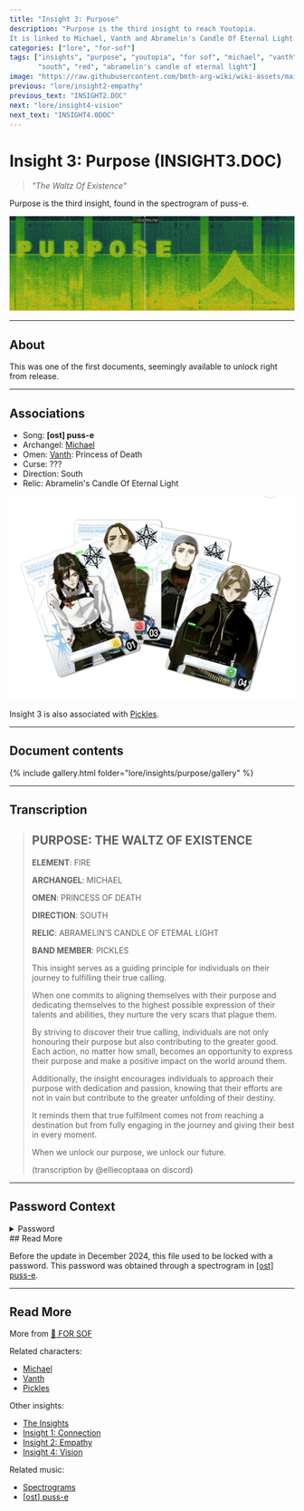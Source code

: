 ```yaml
---
title: "Insight 3: Purpose"
description: "Purpose is the third insight to reach Youtopia.
It is linked to Michael, Vanth and Abramelin's Candle Of Eternal Light."
categories: ["lore", "for-sof"]
tags: ["insights", "purpose", "youtopia", "for sof", "michael", "vanth", "pickles", 
       "south", "red", "abramelin's candle of eternal light"]
image: "https://raw.githubusercontent.com/bmth-arg-wiki/wiki-assets/main/lore/insights/purpose/purpose-300x300.png"
previous: "lore/insight2-empathy"
previous_text: "INSIGHT2.DOC"
next: "lore/insight4-vision"
next_text: "INSIGHT4.0DOC"
---
```

# Insight 3: Purpose (INSIGHT3.DOC)

> *"The Waltz Of Existence"*

Purpose is the third insight, found in the spectrogram of puss-e.

![Spectrogram of purpose](https://raw.githubusercontent.com/bmth-arg-wiki/wiki-assets/main/lore/insights/purpose/purpose_spectogram.png)

***

## About

This was one of the first documents, seemingly available to unlock right from release.

***

## Associations

- Song: **[ost] puss-e**
- Archangel: [Michael](../characters/michael)
- Omen: [Vanth](../characters/vanth): Princess of Death
- Curse: ???
- Direction: South
- Relic: Abramelin's Candle Of Eternal Light

![Band card with Pickles and purpose logo](https://raw.githubusercontent.com/bmth-arg-wiki/wiki-assets/main/characters/band-cards.png)

Insight 3 is also associated with [Pickles](../characters/pickles).

***

## Document contents


{% include gallery.html folder="lore/insights/purpose/gallery" %}

***

## Transcription

>## PURPOSE: THE WALTZ OF EXISTENCE 
>
> **ELEMENT**: FIRE
>
> **ARCHANGEL**: MICHAEL
>
> **OMEN**: PRINCESS OF DEATH
>
> **DIRECTION**: SOUTH
>
> **RELIC**: ABRAMELIN’S CANDLE OF ETEMAL LIGHT
>
> **BAND MEMBER**: PICKLES
>
> This insight serves as a guiding principle for individuals on their journey to fulfilling their true calling. 
>
> When one commits to aligning themselves with their purpose and dedicating themselves to the highest possible expression of their talents and abilities, they nurture the very scars that plague them.
>
> By striving to discover their true calling, individuals are not only honouring their purpose but also contributing to the greater good. Each action, no matter how small, becomes an opportunity to express their purpose and make a positive impact on the world around them. 
>
> Additionally, the insight encourages individuals to approach their purpose with dedication and passion, knowing that their efforts are not in vain but contribute to the greater unfolding of their destiny.
>
> It reminds them that true fulfilment comes not from reaching a destination but from fully engaging in the journey and giving their best in every moment.
>
> When we unlock our purpose, we unlock our future.
>
> (transcription by @elliecoptaaa on discord)

***

## Password Context

<details class="password">
  <summary>Password</summary>

`purpose`
</details>
## Read More

Before the update in December 2024, this file used to be locked with a password.
This password was obtained through a spectrogram in [[ost] puss-e](../music/song-pusse).

***

## Read More

More from [📁 FOR SOF](../for-sof)

Related characters:

- [Michael](../characters/michael)
- [Vanth](../characters/vanth)
- [Pickles](../characters/pickles)

Other insights:

- [The Insights](insights)
- [Insight 1: Connection](insight1-connection)
- [Insight 2: Empathy](insight2-empathy)
- [Insight 4: Vision](insight4-vision)

Related music:

- [Spectrograms](../music/spectrograms)
- [[ost] puss-e](../music/song-pusse)
